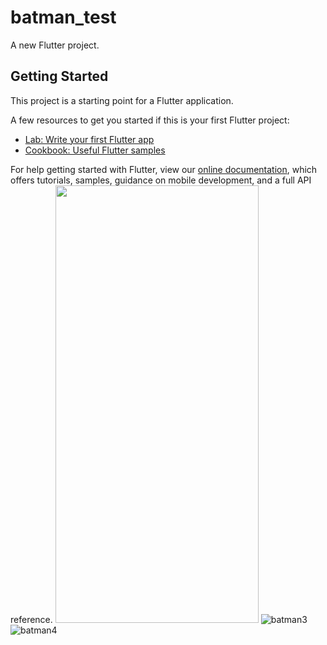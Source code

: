 # batman_test

A new Flutter project.

## Getting Started

This project is a starting point for a Flutter application.

A few resources to get you started if this is your first Flutter project:

- [Lab: Write your first Flutter app](https://flutter.dev/docs/get-started/codelab)
- [Cookbook: Useful Flutter samples](https://flutter.dev/docs/cookbook)

For help getting started with Flutter, view our
[online documentation](https://flutter.dev/docs), which offers tutorials,
samples, guidance on mobile development, and a full API reference.
<img src="https://user-images.githubusercontent.com/75329130/133673807-d627444a-a338-430a-9431-365278d3a637.jpg" width="325" height="700" />
![batman3](https://user-images.githubusercontent.com/75329130/133673807-d627444a-a338-430a-9431-365278d3a637.jpg)
![batman4](https://user-images.githubusercontent.com/75329130/133673810-f811fd7a-53ac-41e4-b5d9-4e7ae2276466.jpg)


